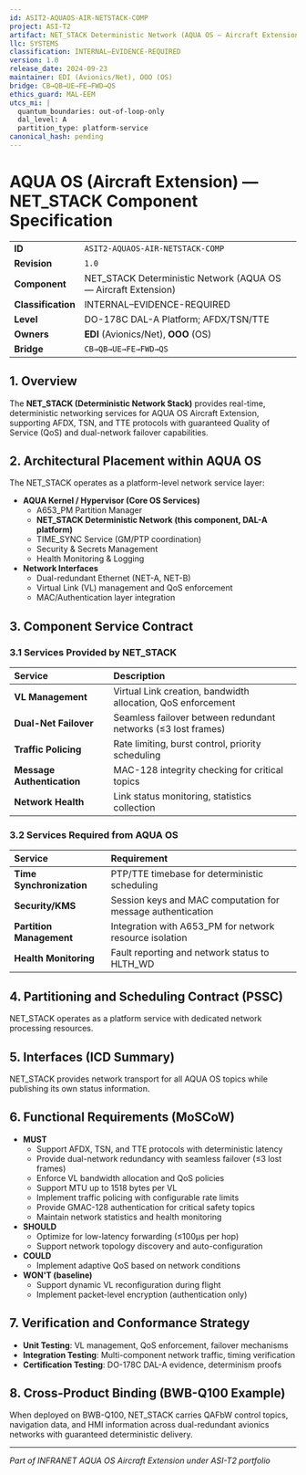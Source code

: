 ```yaml
---
id: ASIT2-AQUAOS-AIR-NETSTACK-COMP
project: ASI-T2
artifact: NET_STACK Deterministic Network (AQUA OS — Aircraft Extension)
llc: SYSTEMS
classification: INTERNAL–EVIDENCE-REQUIRED
version: 1.0
release_date: 2024-09-23
maintainer: EDI (Avionics/Net), OOO (OS)
bridge: CB→QB→UE→FE→FWD→QS
ethics_guard: MAL-EEM
utcs_mi: |
  quantum_boundaries: out-of-loop-only
  dal_level: A
  partition_type: platform-service
canonical_hash: pending
---
```


# AQUA OS (Aircraft Extension) — NET_STACK Component Specification

| | |
| :--- | :--- |
| **ID** | `ASIT2-AQUAOS-AIR-NETSTACK-COMP` |
| **Revision** | `1.0` |
| **Component** | NET_STACK Deterministic Network (AQUA OS — Aircraft Extension) |
| **Classification** | INTERNAL–EVIDENCE-REQUIRED |
| **Level** | DO-178C DAL-A Platform; AFDX/TSN/TTE |
| **Owners** | **EDI** (Avionics/Net), **OOO** (OS) |
| **Bridge** | `CB→QB→UE→FE→FWD→QS` |

## 1. Overview

The **NET_STACK (Deterministic Network Stack)** provides real-time, deterministic networking services for AQUA OS Aircraft Extension, supporting AFDX, TSN, and TTE protocols with guaranteed Quality of Service (QoS) and dual-network failover capabilities.

## 2. Architectural Placement within AQUA OS

The NET_STACK operates as a platform-level network service layer:

* **AQUA Kernel / Hypervisor (Core OS Services)**
    * A653_PM Partition Manager
    * **NET_STACK Deterministic Network (this component, DAL-A platform)**
    * TIME_SYNC Service (GM/PTP coordination)
    * Security & Secrets Management
    * Health Monitoring & Logging
* **Network Interfaces**
    * Dual-redundant Ethernet (NET-A, NET-B)
    * Virtual Link (VL) management and QoS enforcement
    * MAC/Authentication layer integration

## 3. Component Service Contract

### 3.1 Services Provided by NET_STACK

| Service | Description |
| :--- | :--- |
| **VL Management** | Virtual Link creation, bandwidth allocation, QoS enforcement |
| **Dual-Net Failover** | Seamless failover between redundant networks (≤3 lost frames) |
| **Traffic Policing** | Rate limiting, burst control, priority scheduling |
| **Message Authentication** | MAC-128 integrity checking for critical topics |
| **Network Health** | Link status monitoring, statistics collection |

### 3.2 Services Required from AQUA OS

| Service | Requirement |
| :--- | :--- |
| **Time Synchronization** | PTP/TTE timebase for deterministic scheduling |
| **Security/KMS** | Session keys and MAC computation for message authentication |
| **Partition Management** | Integration with A653_PM for network resource isolation |
| **Health Monitoring** | Fault reporting and network status to HLTH_WD |

## 4. Partitioning and Scheduling Contract (PSSC)

NET_STACK operates as a platform service with dedicated network processing resources.

## 5. Interfaces (ICD Summary)

NET_STACK provides network transport for all AQUA OS topics while publishing its own status information.

## 6. Functional Requirements (MoSCoW)

* **MUST**
    * Support AFDX, TSN, and TTE protocols with deterministic latency
    * Provide dual-network redundancy with seamless failover (≤3 lost frames)
    * Enforce VL bandwidth allocation and QoS policies
    * Support MTU up to 1518 bytes per VL
    * Implement traffic policing with configurable rate limits
    * Provide GMAC-128 authentication for critical safety topics
    * Maintain network statistics and health monitoring
* **SHOULD**
    * Optimize for low-latency forwarding (≤100μs per hop)
    * Support network topology discovery and auto-configuration
* **COULD**
    * Implement adaptive QoS based on network conditions
* **WON'T (baseline)**
    * Support dynamic VL reconfiguration during flight
    * Implement packet-level encryption (authentication only)

## 7. Verification and Conformance Strategy

* **Unit Testing**: VL management, QoS enforcement, failover mechanisms
* **Integration Testing**: Multi-component network traffic, timing verification
* **Certification Testing**: DO-178C DAL-A evidence, determinism proofs

## 8. Cross-Product Binding (BWB-Q100 Example)

When deployed on BWB-Q100, NET_STACK carries QAFbW control topics, navigation data, and HMI information across dual-redundant avionics networks with guaranteed deterministic delivery.

---

*Part of INFRANET AQUA OS Aircraft Extension under ASI-T2 portfolio*